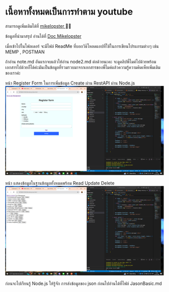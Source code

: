 # เนื้อหาทั้งหมดเป็นการทำตาม youtube
สามารถดูเพิ่มเติมได้ที่ [mikelopster ](https://youtu.be/C5kv44Srv7w?si=GEVItPvXE9NbD_n6)🧑‍💻

ข้อมูลที่นำมาสรุป  อ่านได้ที่ [Doc Mikelopster](https://docs.mikelopster.dev/c/web101/chapter-7/intro)

เมื่อเข้าไปในโฟลเดอร์ จะมีไฟล์ ReadMe ที่บอกวิธ๊โหลดแอปที่ใช้ในการเขียนโปรแกรมต่างๆ เช่น MEMP , POSTMAN

ถ้าอ่าน note.md อันแรกจบแล้วให้อ่าน node2.md ต่อด้วยนะคะ จะดูคลิปพี่ไมค์ไปด้วยพร้อมเอกสารไปด้วยก็ได้ค่ะมันเป็นข้อมูลที่รวมรวบมาจากเอกสารของพี่ไมค์แล้วความรู้ความคิดเห็ยเพิ่มเติมของเราค่ะ 

หน้า Register Form ในการเพิ่มข้อมูล Create ผ่าน RestAPI ผ่าน Node.js
 ![alt text](<Node.js/img/Screenshot (102).png>)

 หน้า แสดงข้อมูลในฐานข้อมูลทั้งหมดพร้อม Read Update Delete
 ![alt text](<Node.js/img/Screenshot (101).png>)

ก่อนจะไปเรียนรู้ Node.js ให้รู้จัก การส่งข้อมูลของ json ก่อนไปอ่านได้ที่ไฟล์ JasonBasic.md